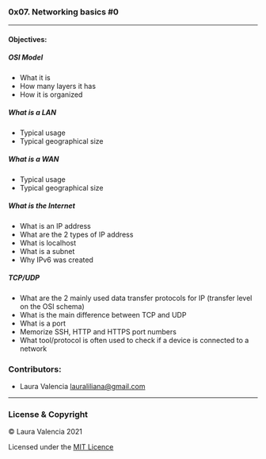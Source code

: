 ### 0x07. Networking basics #0 
--- 
#### Objectives:   
##### OSI Model  
- What it is  
- How many layers it has  
- How it is organized  
##### What is a LAN  
- Typical usage  
- Typical geographical size  
##### What is a WAN  
- Typical usage  
- Typical geographical size  
##### What is the Internet  
- What is an IP address  
- What are the 2 types of IP address  
- What is localhost  
- What is a subnet  
- Why IPv6 was created  
##### TCP/UDP  
- What are the 2 mainly used data transfer protocols for IP (transfer level on the OSI schema)  
- What is the main difference between TCP and UDP  
- What is a port  
- Memorize SSH, HTTP and HTTPS port numbers  
- What tool/protocol is often used to check if a device is connected to a network  
### Contributors:  
- Laura Valencia <lauraliliana@gmail.com>  
---  
### License & Copyright  
© Laura Valencia 2021  
  
Licensed under the [MIT Licence](LICENSE)  